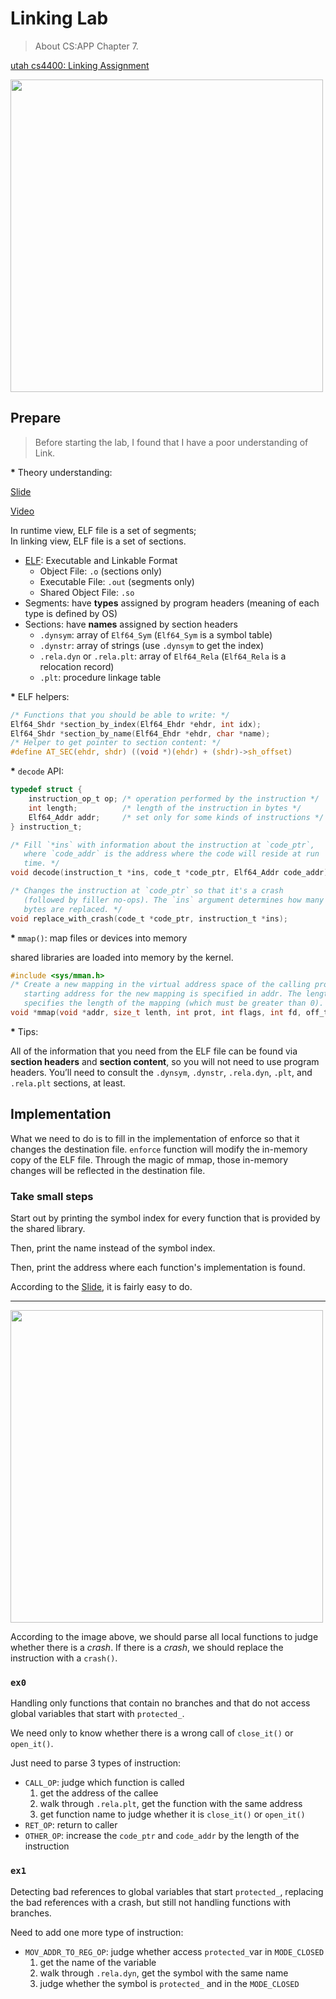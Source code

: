 # Linking Lab

> About CS:APP Chapter 7.

[utah cs4400: Linking Assignment](https://my.eng.utah.edu/~cs4400/linklab.html)

<img src="https://user-images.githubusercontent.com/70138429/182342361-89ee79a0-d4a6-4e1b-a6c3-5c4d3e3b3787.jpg" width="500px">

## Prepare

> Before starting the lab, I found that I have a poor understanding of Link.

<strong>*</strong> Theory understanding:

[Slide](https://my.eng.utah.edu/~cs4400/elf.pdf)

[Video](https://www.youtube.com/watch?v=6cq9T2zvuz4)

In runtime view, ELF file is a set of segments;<br/>
In linking view, ELF file is a set of sections.

* [ELF](https://en.wikipedia.org/wiki/Executable_and_Linkable_Format):
  Executable and Linkable Format
    * Object File: `.o` (sections only)
    * Executable File: `.out` (segments only)
    * Shared Object File: `.so`
* Segments: have **types** assigned by program headers (meaning of each type
  is defined by OS)
* Sections: have **names** assigned by section headers
    * `.dynsym`: array of `Elf64_Sym` (`Elf64_Sym` is a symbol table)
    * `.dynstr`: array of strings (use `.dynsym` to get the index)
    * `.rela.dyn` or `.rela.plt`: array of `Elf64_Rela` (`Elf64_Rela` is a relocation record)
    * `.plt`: procedure linkage table

<strong>*</strong> ELF helpers:

```c
/* Functions that you should be able to write: */
Elf64_Shdr *section_by_index(Elf64_Ehdr *ehdr, int idx);
Elf64_Shdr *section_by_name(Elf64_Ehdr *ehdr, char *name);
/* Helper to get pointer to section content: */
#define AT_SEC(ehdr, shdr) ((void *)(ehdr) + (shdr)->sh_offset)
```

<strong>*</strong> `decode` API:

```c
typedef struct {
    instruction_op_t op; /* operation performed by the instruction */
    int length;          /* length of the instruction in bytes */
    Elf64_Addr addr;     /* set only for some kinds of instructions */
} instruction_t;

/* Fill `*ins` with information about the instruction at `code_ptr`,
   where `code_addr` is the address where the code will reside at run
   time. */
void decode(instruction_t *ins, code_t *code_ptr, Elf64_Addr code_addr);

/* Changes the instruction at `code_ptr` so that it's a crash
   (followed by filler no-ops). The `ins` argument determines how many
   bytes are replaced. */
void replace_with_crash(code_t *code_ptr, instruction_t *ins);
```

<strong>*</strong> `mmap()`: map files or devices into memory

shared libraries are loaded into memory by the kernel.

```c
#include <sys/mman.h>
/* Create a new mapping in the virtual address space of the calling process. The
   starting address for the new mapping is specified in addr. The length argument
   specifies the length of the mapping (which must be greater than 0). */
void *mmap(void *addr, size_t lenth, int prot, int flags, int fd, off_t offset);
```

<strong>*</strong> Tips:

All of the information that you need from the ELF file can be found via
**section headers** and **section content**, so you will not need to use program
headers. You’ll need to consult the `.dynsym`, `.dynstr`, `.rela.dyn`, `.plt`,
and `.rela.plt` sections, at least.

## Implementation

What we need to do is to fill in the implementation of enforce so that it
changes the destination file. `enforce` function will modify the in-memory
copy of the ELF file. Through the magic of mmap, those in-memory changes
will be reflected in the destination file.

### Take small steps

Start out by printing the symbol index for every function that is provided by
the shared library.

Then, print the name instead of the symbol index.

Then, print the address where each function's implementation is found.

According to the [Slide](https://my.eng.utah.edu/~cs4400/elf.pdf), it is fairly
easy to do.

---

<img src="https://user-images.githubusercontent.com/70138429/182309175-ad154769-ca0d-4bfc-8c64-5a136d494fa0.png" width="500px"/>

According to the image above, we should parse all local functions to judge whether
there is a *crash*. If there is a *crash*, we should replace the instruction with
a `crash()`.

### `ex0`

Handling only functions that contain no branches and that do not access global
variables that start with `protected_`.

We need only to know whether there is a wrong call of `close_it()` or `open_it()`.

Just need to parse 3 types of instruction:
* `CALL_OP`: judge which function is called
    1. get the address of the callee
    2. walk through `.rela.plt`, get the function with the same address
    3. get function name to judge whether it is `close_it()` or `open_it()`
* `RET_OP`: return to caller
* `OTHER_OP`: increase the `code_ptr` and `code_addr` by the length of the instruction

### `ex1`

Detecting bad references to global variables that start `protected_`, replacing
the bad references with a crash, but still not handling functions with branches.

Need to add one more type of instruction:
* `MOV_ADDR_TO_REG_OP`: judge whether access `protected_`var in `MODE_CLOSED`
    1. get the name of the variable
    2. walk through `.rela.dyn`, get the symbol with the same name
    3. judge whether the symbol is `protected_` and in the `MODE_CLOSED`
